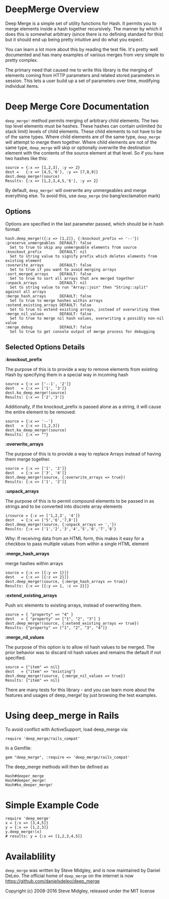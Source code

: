 DeepMerge Overview
==================

Deep Merge is a simple set of utility functions for Hash. It permits you to merge elements inside a hash together recursively. The manner by which it does this is somewhat arbitrary (since there is no defining standard for this) but it should end up being pretty intuitive and do what you expect.

You can learn a lot more about this by reading the test file. It's pretty well documented and has many examples of various merges from very simple to pretty complex.

The primary need that caused me to write this library is the merging of elements coming from HTTP parameters and related stored parameters in session. This lets a user build up a set of parameters over time, modifying individual items.

Deep Merge Core Documentation
=============================

`deep_merge!` method permits merging of arbitrary child elements. The two top level elements must be hashes. These hashes can contain unlimited (to stack limit) levels of child elements. These child elements to not have to be of the same types. Where child elements are of the same type, `deep_merge` will attempt to merge them together. Where child elements are not of the same type, `deep_merge` will skip or optionally overwrite the destination element with the contents of the source element at that level. So if you have two hashes like this:

    source = {:x => [1,2,3], :y => 2}
    dest =   {:x => [4,5,'6'], :y => [7,8,9]}
    dest.deep_merge!(source)
    Results: {:x => [1,2,3,4,5,'6'], :y => 2}

By default, `deep_merge!` will overwrite any unmergeables and merge everything else. To avoid this, use `deep_merge` (no bang/exclamation mark)

Options
-------

Options are specified in the last parameter passed, which should be in hash format:

    hash.deep_merge!({:x => [1,2]}, {:knockout_prefix => '--'})
    :preserve_unmergeables  DEFAULT: false
      Set to true to skip any unmergeable elements from source
    :knockout_prefix        DEFAULT: nil
      Set to string value to signify prefix which deletes elements from existing element
    :overwrite_arrays       DEFAULT: false
      Set to true if you want to avoid merging arrays
    :sort_merged_arrays     DEFAULT: false
      Set to true to sort all arrays that are merged together
    :unpack_arrays          DEFAULT: nil
      Set to string value to run "Array::join" then "String::split" against all arrays
    :merge_hash_arrays      DEFAULT: false
      Set to true to merge hashes within arrays
    :extend_existing_arrays DEFAULT: false
      Set to true to extend existing arrays, instead of overwriting them
    :merge_nil_values       DEFAULT: false
      Set to true to merge nil hash values, overwriting a possibly non-nil value
    :merge_debug            DEFAULT: false
      Set to true to get console output of merge process for debugging

Selected Options Details
------------------------

**:knockout_prefix**

The purpose of this is to provide a way to remove elements from existing Hash by specifying them in a special way in incoming hash

    source = {:x => ['--1', '2']}
    dest   = {:x => ['1', '3']}
    dest.ko_deep_merge!(source)
    Results: {:x => ['2','3']}

Additionally, if the knockout_prefix is passed alone as a string, it will cause the entire element to be removed:

    source = {:x => '--'}
    dest   = {:x => [1,2,3]}
    dest.ko_deep_merge!(source)
    Results: {:x => ""}

**:overwrite_arrays**

The purpose of this is to provide a way to replace Arrays instead of having them merge together.

    source = {:x => ['1', '2']}
    dest   = {:x => ['3', '4']}
    dest.deep_merge!(source, {:overwrite_arrays => true})
    Results: {:x => ['1', '2']}

**:unpack_arrays**

The purpose of this is to permit compound elements to be passed in as strings and to be converted into discrete array elements

    irsource = {:x => ['1,2,3', '4']}
    dest   = {:x => ['5','6','7,8']}
    dest.deep_merge!(source, {:unpack_arrays => ','})
    Results: {:x => ['1','2','3','4','5','6','7','8'}

Why: If receiving data from an HTML form, this makes it easy for a checkbox to pass multiple values from within a single HTML element

**:merge_hash_arrays**

merge hashes within arrays

    source = {:x => [{:y => 1}]}
    dest   = {:x => [{:z => 2}]}
    dest.deep_merge!(source, {:merge_hash_arrays => true})
    Results: {:x => [{:y => 1, :z => 2}]}

**:extend_existing_arrays**

Push src elements to existing arrays, instead of overwriting them.

    source = { "property" => "4" }
    dest   = { "property" => ["1", "2", "3"] }
    dest.deep_merge!(source, {:extend_existing_arrays => true})
    Results: {"property" => ["1", "2", "3", "4"]}

**:merge_nil_values**

The purpose of this option is to allow nil hash values to be merged.  The prior behavior was to discard nil hash values and remains the default if not specified.

    source = {"item" => nil}
    dest   = {"item" => "existing"}
    dest.deep_merge!(source, {:merge_nil_values => true})
    Results: {"item" => nil}

There are many tests for this library - and you can learn more about the features and usages of deep_merge! by just browsing the test examples.

Using deep_merge in Rails
=========================

To avoid conflict with ActiveSupport, load deep_merge via:

    require 'deep_merge/rails_compat'

In a Gemfile:

    gem "deep_merge", :require => 'deep_merge/rails_compat'

The deep_merge methods will then be defined as

    Hash#deeper_merge
    Hash#deeper_merge!
    Hash#ko_deeper_merge!

Simple Example Code
===================

    require 'deep_merge'
    x = {:x => [3,4,5]}
    y = {:x => [1,2,3]}
    y.deep_merge!(x)
    # results: y = {:x => [1,2,3,4,5]}

Availablility
=============

`deep_merge` was written by Steve Midgley, and is now maintained by Daniel DeLeo. The official home of `deep_merge` on the internet is now https://github.com/danielsdeleo/deep_merge

Copyright (c) 2008-2016 Steve Midgley, released under the MIT license
